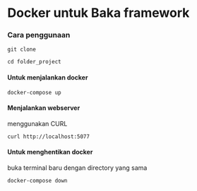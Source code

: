 # Docker untuk Baka framework

### Cara penggunaan

`git clone`

`cd folder_project`

#### Untuk menjalankan docker

`docker-compose up` 

#### Menjalankan webserver

menggunakan CURL

`curl http://localhost:5077`

#### Untuk menghentikan docker
buka terminal baru dengan directory yang sama

`docker-compose down`

